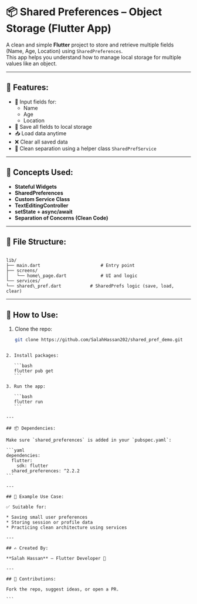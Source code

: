 
# 📦 Shared Preferences – Object Storage (Flutter App)

A clean and simple **Flutter** project to store and retrieve multiple fields (Name, Age, Location) using `SharedPreferences`.  
This app helps you understand how to manage local storage for multiple values like an object.

---

## 🌟 Features:

- 📝 Input fields for:
  - Name
  - Age
  - Location
- 💾 Save all fields to local storage
- 📥 Load data anytime
- ❌ Clear all saved data
- 🔄 Clean separation using a helper class `SharedPrefService`

---

## 🧠 Concepts Used:

- **Stateful Widgets**
- **SharedPreferences**
- **Custom Service Class**
- **TextEditingController**
- **setState + async/await**
- **Separation of Concerns (Clean Code)**

---

## 📁 File Structure:

```

lib/
├── main.dart                       # Entry point
├── screens/
│   └── home\_page.dart             # UI and logic
└── services/
└── shared\_pref.dart           # SharedPrefs logic (save, load, clear)

````

---

## 🔧 How to Use:

1. Clone the repo:
   ```bash
   git clone https://github.com/SalahHassan202/shared_pref_demo.git
````

2. Install packages:

   ```bash
   flutter pub get
   ```

3. Run the app:

   ```bash
   flutter run
   ```

---

## 📦 Dependencies:

Make sure `shared_preferences` is added in your `pubspec.yaml`:

```yaml
dependencies:
  flutter:
    sdk: flutter
  shared_preferences: ^2.2.2
```

---

## 📌 Example Use Case:

✅ Suitable for:

* Saving small user preferences
* Storing session or profile data
* Practicing clean architecture using services

---

## ✍️ Created By:

**Salah Hassan** – Flutter Developer 🚀

---

## 🤝 Contributions:

Fork the repo, suggest ideas, or open a PR.

```
